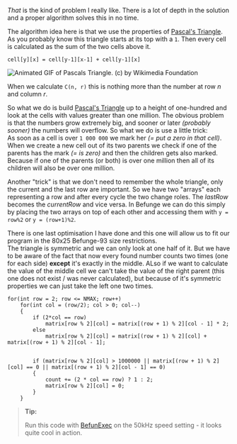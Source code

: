 *That* is the kind of problem I really like. There is a lot of depth in the solution and a proper algorithm solves this in no time.

The algorithm idea here is that we use the properties of [Pascal's Triangle](https://en.wikipedia.org/wiki/Pascal%27s_triangle).
As you probably know this triangle starts at its top with a `1`. Then every cell is calculated as the sum of the two cells above it.

~~~
cell[y][x] = cell[y-1][x-1] + cell[y-1][x]
~~~

![Animated GIF of Pascals Triangle. (c) by Wikimedia Foundation](https://upload.wikimedia.org/wikipedia/commons/0/0d/PascalTriangleAnimated2.gif)

When we calculate `C(n, r)` this is nothing more than the number at row *n* and column *r*.

So what we do is build [Pascal's Triangle](https://en.wikipedia.org/wiki/Pascal%27s_triangle) up to a height of one-hundred and look at the cells with values greater than one million.
The obvious problem is that the numbers grow extremely big, and sooner or later *(probably sooner)* the numbers will overflow. So what we do is use a little trick:  
As soon as a cell is over `1 000 000` we mark her *(= put a zero in that cell)*. When we create a new cell out of its two parents we check if one of the parents has the mark *(= is zero)* and then the children gets also marked. Because if one of the parents (or both) is over one million then all of its children will also be over one million.

Another "trick" is that we don't need to remember the whole triangle, only the current and the last row are important. So we have two "arrays" each representing a row and after every cycle the two change roles. The *lastRow* becomes the *currentRow* and vice versa. In Befunge we can do this simply by placing the two arrays on top of each other and accessing them with `y = row%2` or `y = (row+1)%2`.

There is one last optimisation I have done and this one will allow us to fit our program in the 80x25 Befunge-93 size restrictions.  
The triangle is symmetric and we can only look at one half of it. But we have to be aware of the fact that now every found number counts two times (one for each side) **except** it's exactly in the middle. ALso if we want to calculate the value of the middle cell we can't take the value of the right parent (this one does not exist / was never calculated), but because of it's symmetric properties we can just take the left one two times.

~~~
for(int row = 2; row <= NMAX; row++)
	for(int col = (row/2); col > 0; col--)
	{
		if (2*col == row)
			matrix[row % 2][col] = matrix[(row + 1) % 2][col - 1] * 2;
		else
			matrix[row % 2][col] = matrix[(row + 1) % 2][col] + matrix[(row + 1) % 2][col - 1];
		
			
		if (matrix[row % 2][col] > 1000000 || matrix[(row + 1) % 2][col] == 0 || matrix[(row + 1) % 2][col - 1] == 0)
		{
			count += (2 * col == row) ? 1 : 2;
			matrix[row % 2][col] = 0;
		}
	}
~~~


> **Tip:** 
>
> Run this code with [BefunExec](https://github.com/Mikescher/BefunExec) on the 50kHz speed setting - it looks quite cool in action.